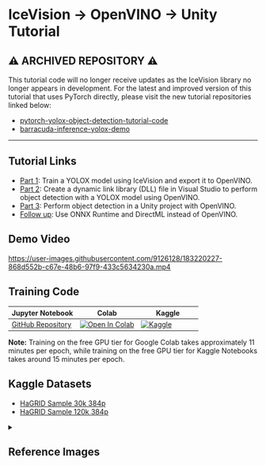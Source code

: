 # IceVision → OpenVINO → Unity Tutorial

## ⚠️ ARCHIVED REPOSITORY ⚠️

This tutorial code will no longer receive updates as the IceVision library no longer appears in development. For the latest and improved version of this tutorial that uses PyTorch directly, please visit the new tutorial repositories linked below:

- [pytorch-yolox-object-detection-tutorial-code](https://github.com/cj-mills/pytorch-yolox-object-detection-tutorial-code)
- [barracuda-inference-yolox-demo](http://barracuda-inference-yolox-demo)

---

## Tutorial Links
* [Part 1](https://christianjmills.com/posts/icevision-openvino-unity-tutorial/part-1/): Train a YOLOX model using IceVision and export it to OpenVINO. 
* [Part 2](https://christianjmills.com/posts/icevision-openvino-unity-tutorial/part-2/): Create a dynamic link library (DLL) file in Visual Studio to perform object detection with a YOLOX model using OpenVINO. 
* [Part 3](https://christianjmills.com/posts/icevision-openvino-unity-tutorial/part-3/):  Perform object detection in a Unity project with OpenVINO. 
* [Follow up](https://christianjmills.com/posts/onnx-directml-unity-tutorial/part-1/): Use ONNX Runtime and DirectML instead of OpenVINO.

## Demo Video
https://user-images.githubusercontent.com/9126128/183220227-868d552b-c67e-48b6-97f9-433c5634230a.mp4

## Training Code

| Jupyter Notebook                                             | Colab                                                        | &nbsp;&nbsp;&nbsp;&nbsp;&nbsp;&nbsp;&nbsp;&nbsp;Kaggle&nbsp;&nbsp;&nbsp;&nbsp;&nbsp;&nbsp;&nbsp;&nbsp; |
| ------------------------------------------------------------ | ------------------------------------------------------------ | ------------------------------------------------------------ |
| [GitHub Repository](https://github.com/cj-mills/icevision-openvino-unity-tutorial/blob/main/notebooks/Icevision-YOLOX-to-OpenVINO-Tutorial-HaGRID.ipynb) | [![Open In Colab](https://colab.research.google.com/assets/colab-badge.svg)](https://colab.research.google.com/github/cj-mills/icevision-openvino-unity-tutorial/blob/main/notebooks/Icevision-YOLOX-to-OpenVINO-Tutorial-HaGRID-Colab.ipynb) | [![Kaggle](https://kaggle.com/static/images/open-in-kaggle.svg)](https://kaggle.com/kernels/welcome?src=https://github.com/cj-mills/icevision-openvino-unity-tutorial/blob/main/notebooks/Icevision-YOLOX-to-OpenVINO-Tutorial-HaGRID-Kaggle.ipynb) |

**Note:** Training on the free GPU tier for Google Colab takes approximately 11 minutes per epoch, while training on the free GPU tier for Kaggle Notebooks takes around 15 minutes per epoch.



## Kaggle Datasets

* [HaGRID Sample 30k 384p](https://www.kaggle.com/datasets/innominate817/hagrid-sample-30k-384p)
* [HaGRID Sample 120k 384p](https://www.kaggle.com/datasets/innominate817/hagrid-sample-120k-384p)


<details><summary><h2>Reference Images</h2></summary><br/>

| Class    | Image                                              |
| --------- | ------------------------------------------------------------ |
| call    | ![call](./images/call.jpg) |
| dislike         | ![dislike](./images/dislike.jpg) |
| fist    | ![ fist](./images/fist.jpg) |
| four         | ![four](./images/four.jpg) |
| like         | ![ like](./images/like.jpg) |
| mute         | ![ mute](./images/mute.jpg) |
| ok    | ![ ok](./images/ok.jpg) |
| one         | ![ one](./images/one.jpg) |
| palm         | ![ palm](./images/palm.jpg) |
| peace         | ![peace](./images/peace.jpg) |
| peace_inverted         | ![peace_inverted](./images/peace_inverted.jpg) |
| rock         | ![rock](./images/rock.jpg) |
| stop         | ![stop](./images/stop.jpg) |
| stop_inverted         | ![stop_inverted](./images/stop_inverted.jpg) |
| three         | ![three](./images/three.jpg) |
| three2         | ![three2](./images/three2.jpg) |
| two_up         | ![ two_up](./images/two_up.jpg) |
| two_up_inverted         | ![two_up_inverted](./images/two_up_inverted.jpg) |
</details>
